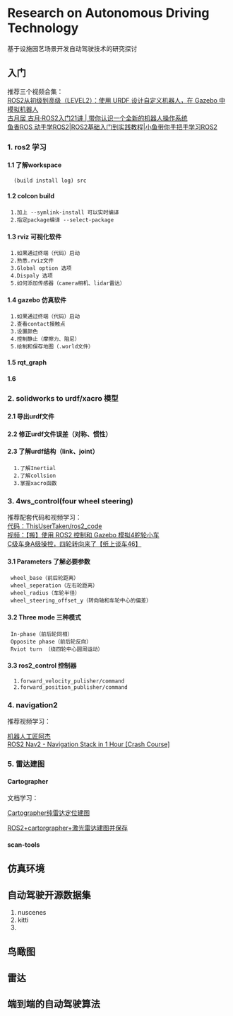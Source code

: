 # Research on Autonomous Driving Technology
基于设施园艺场景开发自动驾驶技术的研究探讨

## 入门
推荐三个视频合集：  
[ROS2从初级到高级（LEVEL2）：使用 URDF 设计自定义机器人，在 Gazebo 中模拟机器人](https://www.bilibili.com/video/BV1my411e7sZ/?p=1&vd_source=27e70aced8c91cb9b37dc404a74db2fc)   
[古月居 古月·ROS2入门21讲 | 带你认识一个全新的机器人操作系统](https://www.bilibili.com/video/BV16B4y1Q7jQ/?spm_id_from=333.337.search-card.all.click&vd_source=27e70aced8c91cb9b37dc404a74db2fc)   
[鱼香ROS 动手学ROS2|ROS2基础入门到实践教程|小鱼带你手把手学习ROS2](https://www.bilibili.com/video/BV1gr4y1Q7j5/?spm_id_from=333.337.search-card.all.click&vd_source=27e70aced8c91cb9b37dc404a74db2fc)
### 1. ros2 学习
   #### 1.1 了解workspace
      (build install log) src
   #### 1.2 colcon build
     1.加上 --symlink-install 可以实时编译
     2.指定package编译 --select-package
   #### 1.3 rviz 可视化软件
     1.如果通过终端（代码）启动
     2.熟悉.rviz文件
     3.Global option 选项
     4.Dispaly 选项
     5.如何添加传感器（camera相机、lidar雷达）
   #### 1.4 gazebo 仿真软件
     1.如果通过终端（代码）启动
     2.查看contact接触点
     3.设置颜色
     4.控制静止（摩擦力、阻尼）
     5.绘制和保存地图（.world文件）
   #### 1.5 rqt_graph
   #### 1.6 
   
### 2. solidworks to urdf/xacro 模型
   #### 2.1 导出urdf文件
   #### 2.2 修正urdf文件误差（对称、惯性）
   #### 2.3 了解urdf结构（link、joint）
      1.了解Inertial
      2.了解collsion
      3.掌握xacro函数
### 3. 4ws_control(four wheel steering)  
推荐配套代码和视频学习：  
[代码：ThisUserTaken/ros2_code](https://github.com/ThisUserTaken/ros2_code/tree/master/humble/four_ws_ros2/src)    
[视频：【搬】使用 ROS2 控制和 Gazebo 模拟4舵轮小车](https://www.bilibili.com/video/BV1fY411y7xm/?spm_id_from=333.337.search-card.all.click&vd_source=27e70aced8c91cb9b37dc404a74db2fc)  
[C级车身A级操控，四轮转向来了【纸上谈车46】](https://www.bilibili.com/video/BV1yT4y1R7Vx/?spm_id_from=333.337.search-card.all.click&vd_source=27e70aced8c91cb9b37dc404a74db2fc)
   #### 3.1 Parameters 了解必要参数
     wheel_base（前后轮距离）
     wheel_seperation（左右轮距离）
     wheel_radius（车轮半径）
     wheel_steering_offset_y（转向轴和车轮中心的偏差）
   #### 3.2 Three mode 三种模式
     In-phase（前后轮同相）
     Opposite phase（前后轮反向）
     Rviot turn （绕四轮中心圆周运动）
   #### 3.3 ros2_control 控制器
      1.forward_velocity_pulisher/command
      2.forward_position_publisher/command
### 4. navigation2
推荐视频学习：  

[机器人工匠阿杰](https://space.bilibili.com/411541289)  
[ROS2 Nav2 - Navigation Stack in 1 Hour [Crash Course]](https://www.youtube.com/watch?v=idQb2pB-h2Q&t=1090s)

### 5. 雷达建图
#### Cartographer
文档学习：  

[Cartographer纯雷达定位建图](https://bluesnie.github.io/Learning-notes/ROS2/Nav2%E5%AF%BC%E8%88%AA%E7%AF%87/%E7%AC%AC10%E7%AB%A0-SLAM%E5%BB%BA%E5%9B%BE/%E8%BF%9B%E9%98%B6/002-%E4%BD%BF%E7%94%A8%E7%BA%AF%E9%9B%B7%E8%BE%BE%E5%AE%9A%E4%BD%8D%E5%BB%BA%E5%9B%BE.html)  

[ROS2+cartorgrapher+激光雷达建图并保存](https://blog.csdn.net/scarecrow_sun/article/details/127978254)
#### scan-tools

## 仿真环境

## 自动驾驶开源数据集
1. nuscenes
2. kitti
3. 

## 鸟瞰图

## 雷达

## 端到端的自动驾驶算法
